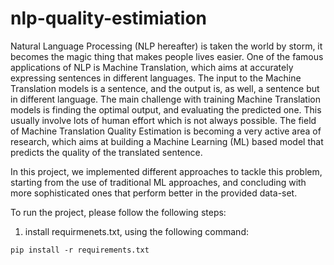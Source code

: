 # nlp-quality-estimiation

Natural Language Processing (NLP hereafter) is taken the world by storm, it becomes the magic thing that makes people lives easier. One of the famous applications of NLP is Machine Translation, which aims at accurately expressing sentences in different languages. The input to the Machine Translation models is a sentence, and the output is, as well, a sentence but in different language. The main challenge with training Machine Translation models is finding the optimal output, and evaluating the predicted one. This usually involve lots of human effort which is not always possible. The field of Machine Translation Quality Estimation is becoming a very active area of research, which aims at building a Machine Learning (ML) based model that predicts the quality of the translated sentence. 

In this project, we implemented different approaches to tackle this problem, starting from the use of traditional ML approaches, and concluding with more sophisticated ones that perform better in the provided data-set. 


To run the project, please follow the following steps:

1. install requirmenets.txt, using the following command:

`pip install -r requirements.txt`

